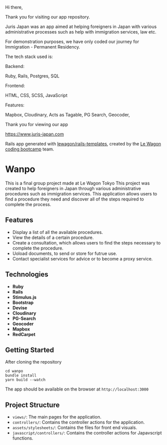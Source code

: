 Hi there,

Thank you for visiting our app repository.

Juris Japan was an app aimed at helping foreigners in Japan with various administrative processes such as help with immigration services, law etc.

For demonstration purposes, we have only coded our journey for Immigration - Permanent Residency.

The tech stack used is:

Backend:

Ruby, Rails, Postgres, SQL

Frontend:

HTML, CSS, SCSS, JavaScript

Features:

Mapbox, Cloudinary, Acts as Tagable, PG Search, Geocoder, 

Thank you for viewing our app

https://www.juris-japan.com

Rails app generated with [lewagon/rails-templates](https://github.com/lewagon/rails-templates), created by the [Le Wagon coding bootcamp](https://www.lewagon.com) team.
# Wanpo

This is a final group project made at Le Wagon Tokyo
This project was created to help foreigners in Japan through various administrative procedures such as immigration services.
This application allows users to find a procedure they need and discover all of the steps required to complete the process.

## Features

- Display a list of all the available procedures.
- View the details of a certain procedure.
- Create a consultation, which allows users to find the steps necessary to complete the procedure.
- Uoload documents, to send or store for futrue use.
- Contact specialist services for advice or to become a proxy service.

## Technologies

- **Ruby**
- **Rails**
- **Stimulus.js**
- **Bootstrap**
- **Devise** 
- **Cloudinary**
- **PG-Search**
- **Geocoder**
- **Mapbox**
- **RedCarpet**

## Getting Started
After cloning the repository
```
cd wanpo
bundle install
yarn build --watch
```
The app should be available on the browser at `http://localhost:3000`

## Project Structure
- `views/`:   The main pages for the application.
- `controllers/`:  Contains the controller actions for the application.
- `assets/stylesheets/`:  Contains the files for front end visuals.
- `javascript/controllers/`:  Contains the controller actions for Japavscript functions.
